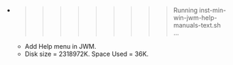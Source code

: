* >>>>>>>>> Running inst-min-win-jwm-help-manuals-text.sh ...
  * Add Help menu in JWM.
  * Disk size = 2318972K. Space Used = 36K.
